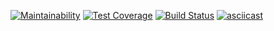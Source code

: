 [![Maintainability](https://api.codeclimate.com/v1/badges/a99a88d28ad37a79dbf6/maintainability)](https://codeclimate.com/github/codeclimate/codeclimate/maintainability)
[![Test Coverage](https://api.codeclimate.com/v1/badges/a99a88d28ad37a79dbf6/test_coverage)](https://codeclimate.com/github/codeclimate/codeclimate/test_coverage)
[![Build Status](https://travis-ci.com/Turantull/python-project-lvl1.svg?branch=master)](https://travis-ci.com/Turantull/python-project-lvl1)
[![asciicast](https://asciinema.org/a/QB6RSRUpHR9PqcJYMJH8UikD1.svg)](https://asciinema.org/a/QB6RSRUpHR9PqcJYMJH8UikD1)
